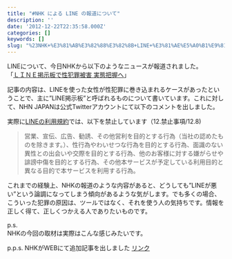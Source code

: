```yaml
---
title: "#NHK による LINE の報道について"
description: ''
date: '2012-12-22T22:35:58.000Z'
categories: []
keywords: []
slug: "%23NHK+%E3%81%AB%E3%82%88%E3%82%8B+LINE+%E3%81%AE%E5%A0%B1%E9%81%93%E3%81%AB%E3%81%A4%E3%81%84%E3%81%A6"
---
```

LINEについて、今日NHKから以下のようなニュースが報道されました。  
「[ＬＩＮＥ掲示板で性犯罪被害 実態把握へ](http://www3.nhk.or.jp/news/html/20121222/t10014376451000.html)」

記事の内容は、LINEを使った女性が性犯罪に巻き込まれるケースがあったということで、主に”LINE掲示板”と呼ばれるものについて書いています。これに対して、NHN JAPANは公式Twitterアカウントにて以下のコメントを出しました。

実際に[LINEの利用規約](http://line.naver.jp/terms/ja/)では、以下を禁止しています（12.禁止事項/12.8)

> 営業、宣伝、広告、勧誘、その他営利を目的とする行為（当社の認めたものを除きます。）、性行為やわいせつな行為を目的とする行為、面識のない異性との出会いや交際を目的とする行為、他のお客様に対する嫌がらせや誹謗中傷を目的とする行為、その他本サービスが予定している利用目的と異なる目的で本サービスを利用する行為。

これまでの経験上、NHKの報道のような内容があると、どうしても”LINEが悪い”という論調になってしまう傾向があるような気がします。でも多くの場合、こういった犯罪の原因は、ツールではなく、それを使う人の気持ちです。情報を正しく得て、正しくつかえる人でありたいものです。

p.s.  
NHKの今回の取材は実際はこんな感じみたいです。

p.p.s. NHKがWEBにて追加記事を出しました [リンク](http://www3.nhk.or.jp/news/web_tokushu/1225.html)